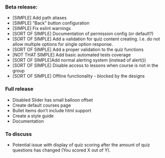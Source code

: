 ### Beta release:
* [SIMPLE] Add path aliases
* [SIMPLE] “Back” button configuration
* [SIMPLE] Fix eslint warnings
* [SORT OF SIMPLE] Documentation of permission config (or default?)
* [SORT OF SIMPLE] Add a validation for quiz content creating. I.e. do not allow multiple options for single option response.
* [SORT OF SIMPLE] Add a proper validation to the quiz functions
* [NOT THAT SIMPLE] Add basic automated tests coverage
* [SORT OF SIMPLE]Add normal alerting system (instead of alert())
* [SORT OF SIMPLE] Disable access to lessons when course is not in the group
* [SORT OF SIMPLE] Offline functionality - blocked by the designs

### Full release
* Disabled Slider has small balloon offset
* Create default courses page
* Bullet items don’t include html support
* Create a style guide
* Documentation


### To discuss
* Potential issue with display of quiz scoring after the amount of quiz questions has changed (You scored X out of Y).
